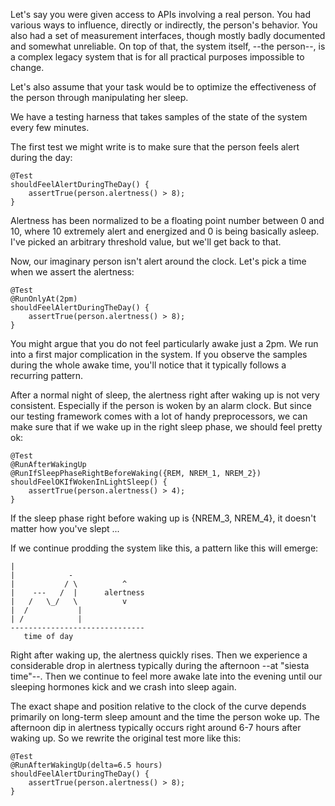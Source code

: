 
Let's say you were given access to APIs involving a real person. You had
various ways to influence, directly or indirectly, the person's behavior. You
also had a set of measurement interfaces, though mostly badly documented and
somewhat unreliable. On top of that, the system itself, --the person--, is a
complex legacy system that is for all practical purposes impossible to change.

Let's also assume that your task would be to optimize the effectiveness of the
person through manipulating her sleep. 

We have a testing harness that takes samples of the state of the system every
few minutes. 

The first test we might write is to make sure that the person feels alert
during the day:

    @Test 
    shouldFeelAlertDuringTheDay() {
        assertTrue(person.alertness() > 8);
    }

Alertness has been normalized to be a floating point number between 0 and 10,
where 10 extremely alert and energized and 0 is being basically asleep. I've
picked an arbitrary threshold value, but we'll get back to that.

Now, our imaginary person isn't alert around the clock. Let's pick a time when
we assert the alertness:

    @Test 
    @RunOnlyAt(2pm)
    shouldFeelAlertDuringTheDay() {
        assertTrue(person.alertness() > 8);
    }

You might argue that you do not feel particularly awake just a 2pm. We run into
a first major complication in the system. If you observe the samples during the
whole awake time, you'll notice that it typically follows a recurring pattern.

After a normal night of sleep, the alertness right after waking up is not very
consistent. Especially if the person is woken by an alarm clock.  But since our
testing framework comes with a lot of handy preprocessors, we can make sure that
if we wake up in the right sleep phase, we should feel pretty ok: 

    @Test
    @RunAfterWakingUp
    @RunIfSleepPhaseRightBeforeWaking({REM, NREM_1, NREM_2})
    shouldFeelOKIfWokenInLightSleep() {
        assertTrue(person.alertness() > 4);
    }

If the sleep phase right before waking up is {NREM_3, NREM_4}, it doesn't matter
how you've slept ...


If we continue prodding the system like this, a pattern like this will emerge:

    |             
    |            -
    |           / \          ^
    |    ---   /  |      alertness
    |   /   \_/   \          v
    |  /           |
    | /            |
    ------------------------------
       time of day

Right after waking up, the alertness quickly rises. Then we experience a
considerable drop in alertness typically during the afternoon --at "siesta
time"--. Then we continue to feel more awake late into the evening until our
sleeping hormones kick and we crash into sleep again.

The exact shape and position relative to the clock of the curve depends
primarily on long-term sleep amount and the time the person woke up. The
afternoon dip in alertness typically occurs right around 6-7 hours after waking
up. So we rewrite the original test more like this:

    @Test
    @RunAfterWakingUp(delta=6.5 hours)
    shouldFeelAlertDuringTheDay() {
        assertTrue(person.alertness() > 8);
    }




